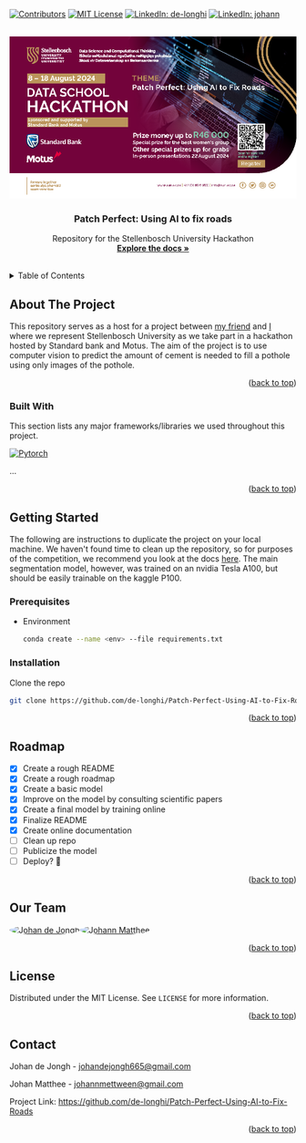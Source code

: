 <!-- Improved compatibility of back to top link: See: https://github.com/othneildrew/Best-README-Template/pull/73 -->
<a id="readme-top"></a>

[![Contributors][contributors-shield]][contributors-url]
[![MIT License][license-shield]][license-url]
[![LinkedIn: de-longhi][linkedin-shield-johan]][linkedin-url-johan]
[![LinkedIn: johann][linkedin-shield-johann]][linkedin-url-johann]



<!-- PROJECT LOGO -->
<br />
<div align="center">
  <img src="resources/Data School 2024 Hackathon Poster.png" alt="Logo" >
  

  <h3 align="center">Patch Perfect: Using AI to fix roads</h3>

  <p align="center">
    Repository for the Stellenbosch University Hackathon
    <br />
    <a href="https://github.com/de-longhi/Patch-Perfect-Using-AI-to-Fix-Roads/"><strong>Explore the docs »</strong></a>
    <br />
    <br />
  </p>
</div>



<!-- TABLE OF CONTENTS -->
<details>
  <summary>Table of Contents</summary>
  <ol>
    <li>
      <a href="#about-the-project">About The Project</a>
      <ul>
        <li><a href="#built-with">Built With</a></li>
      </ul>
    </li>
    <li>
      <a href="#getting-started">Getting Started</a>
      <ul>
        <li><a href="#prerequisites">Prerequisites</a></li>
        <li><a href="#installation">Installation</a></li>
      </ul>
    </li>
    <li><a href="#usage">Usage</a></li>
    <li><a href="#roadmap">Roadmap</a></li>
    <li><a href="#our-team">Our Team</a></li>
    <li><a href="#license">License</a></li>
    <li><a href="#contact">Contact</a></li>
    <li><a href="#acknowledgments">Acknowledgments</a></li>
  </ol>
</details>



<!-- ABOUT THE PROJECT -->
## About The Project

This repository serves as a host for a project between [my friend](https://github.com/Johann-Matthee) and [I](https://github.com/de-longhi) where we represent Stellenbosch University as we take part in a hackathon hosted by Standard bank and Motus. The aim of the project is to use computer vision to predict the amount of cement is needed to fill a pothole using only images of the pothole.

<p align="right">(<a href="#readme-top">back to top</a>)</p>



### Built With

This section lists any major frameworks/libraries we used throughout this project.

[![Pytorch][Pytorch]][Pytorch-url]

...

<p align="right">(<a href="#readme-top">back to top</a>)</p>

<!-- GETTING STARTED -->
## Getting Started

The following are instructions to duplicate the project on your local machine. We haven't found time to clean up the repository, so for purposes of the competition, we recommend you look at the docs [here](https://de-longhi.github.io/Patch-Perfect-Using-AI-to-Fix-Roads/). The main segmentation model, however, was trained on an nvidia Tesla A100, but should be easily trainable on the kaggle P100.
<!-- TODO -->

### Prerequisites

* Environment
  ```sh
  conda create --name <env> --file requirements.txt
  ```

### Installation

Clone the repo
   ```sh
   git clone https://github.com/de-longhi/Patch-Perfect-Using-AI-to-Fix-Roads.git
   ```
<p align="right">(<a href="#readme-top">back to top</a>)</p>


<!-- ROADMAP -->
## Roadmap

- [x] Create a rough README
- [x] Create a rough roadmap
- [x] Create a basic model
- [x] Improve on the model by consulting scientific papers
- [x] Create a final model by training online
- [x] Finalize README
- [x] Create online documentation
- [ ] Clean up repo
- [ ] Publicize the model
- [ ] Deploy? :eyes:

<p align="right">(<a href="#readme-top">back to top</a>)</p>

<!-- OUR TEAM-->
## Our Team

<a href="https://github.com/de-longhi"><img src= "https://images.weserv.nl/?url=https://avatars.githubusercontent.com/u/156434955?v=4&h=300&w=300&fit=cover&mask=circle&maxage=7d" width=75 height=75 style='border-radius: 50%' alt="Johan de Jongh"></a><a href="https://github.com/Johann-Matthee"><img src="https://images.weserv.nl/?url=https://avatars.githubusercontent.com/u/124169877?v=4&h=300&w=300&fit=cover&mask=circle&maxage=7d" width=75 height=75 style='border-radius: 50%' alt="Johann Matthee"/></a>


<p align="right">(<a href="#readme-top">back to top</a>)</p>



<!-- LICENSE -->
## License

Distributed under the MIT License. See `LICENSE` for more information.

<p align="right">(<a href="#readme-top">back to top</a>)</p>



<!-- CONTACT -->
## Contact

Johan de Jongh - johandejongh665@gmail.com

Johan Matthee - johannmettween@gmail.com

Project Link: https://github.com/de-longhi/Patch-Perfect-Using-AI-to-Fix-Roads


<p align="right">(<a href="#readme-top">back to top</a>)</p>



<!-- MARKDOWN LINKS & IMAGES -->
[contributors-shield]: https://img.shields.io/badge/Collaborators-2-blue?style=for-the-badge
[contributors-url]: https://github.com/de-longhi/Patch-Perfect-Using-AI-to-Fix-Roads/graphs/contributors
[license-shield]: https://img.shields.io/github/license/othneildrew/Best-README-Template.svg?style=for-the-badge
[license-url]: https://github.com/de-longhi/Patch-Perfect-Using-AI-to-Fix-Roads/blob/master/LICENSE
[linkedin-shield-johan]: https://img.shields.io/badge/LinkedIn-Johan-grey?style=for-the-badge
[linkedin-shield-johann]: https://img.shields.io/badge/LinkedIn-Johann-grey?style=for-the-badge
[linkedin-url-johan]: https://linkedin.com/in/de-longhi

<!-- TODO -->
[linkedin-url-johann]: https://linkedin.com/in/johann

[Pytorch]: https://img.shields.io/badge/pytorch-000000?style=for-the-badge&logo=pytorch&logoColor=white
[Pytorch-url]: https://pytorch.org/


